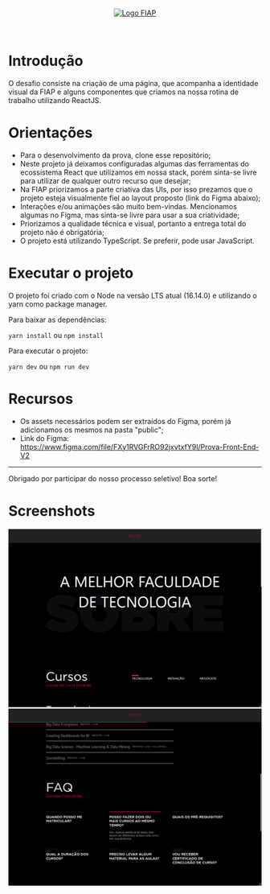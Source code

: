 
<br>
<p align="center">
  <a href="http://www.fiap.com.br">
  <img src="https://www2.fiap.com.br/updown/fiap/logo/logo-fiap.svg" alt="Logo FIAP" width="150px"/>
  </a>
</p>

<br>

# Introdução

O desafio consiste na criação de uma página, que acompanha a identidade visual da FIAP e alguns componentes que criamos na nossa rotina de trabalho utilizando ReactJS.

# Orientações
- Para o desenvolvimento da prova, clone esse repositório;
- Neste projeto já deixamos configuradas algumas das ferramentas do ecossistema React que utilizamos em nossa stack, porém sinta-se livre para utilizar de qualquer outro recurso que desejar;
- Na FIAP priorizamos a parte criativa das UIs, por isso prezamos que o projeto esteja visualmente fiel ao layout proposto (link do Figma abaixo);
- Interações e/ou animações são muito bem-vindas. Mencionamos algumas no Figma, mas sinta-se livre para usar a sua criatividade;
- Priorizamos a qualidade técnica e visual, portanto a entrega total do projeto não é obrigatória;
- O projeto está utilizando TypeScript. Se preferir, pode usar JavaScript.

# Executar o projeto
O projeto foi criado com o Node na versão LTS atual (16.14.0) e utilizando o yarn como package manager.

Para baixar as dependências:

`yarn install` ou `npm install`

Para executar o projeto:

`yarn dev` ou `npm run dev`

# Recursos
- Os assets necessários podem ser extraídos do Figma, porém já adicionamos os mesmos na pasta "public";
- Link do Figma: https://www.figma.com/file/FXy1RVGFrRO92jxvtxfY9l/Prova-Front-End-V2

---
Obrigado por participar do nosso processo seletivo!
Boa sorte!

# Screenshots

![](https://github.com/maletta/ui-design-figma-school-college/blob/main/public/images/screenshot01.png)
![](https://github.com/maletta/ui-design-figma-school-college/blob/main/public/images/screenshot02.png)